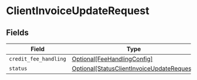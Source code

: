 # ClientInvoiceUpdateRequest


## Fields

| Field                                                                                                 | Type                                                                                                  | Required                                                                                              | Description                                                                                           |
| ----------------------------------------------------------------------------------------------------- | ----------------------------------------------------------------------------------------------------- | ----------------------------------------------------------------------------------------------------- | ----------------------------------------------------------------------------------------------------- |
| `credit_fee_handling`                                                                                 | [Optional[FeeHandlingConfig]](../../models/shared/feehandlingconfig.md)                               | :heavy_minus_sign:                                                                                    | N/A                                                                                                   |
| `status`                                                                                              | [Optional[StatusClientInvoiceUpdateRequest]](../../models/shared/statusclientinvoiceupdaterequest.md) | :heavy_minus_sign:                                                                                    | N/A                                                                                                   |